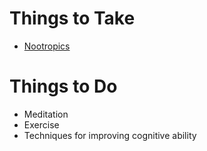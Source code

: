 # Things to Take
- [Nootropics](Substances/Nootropics.md)

# Things to Do
- Meditation
- Exercise
- Techniques for improving cognitive ability
